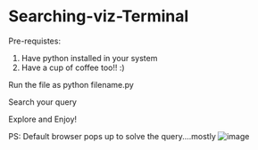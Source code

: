 # Searching-viz-Terminal
Pre-requistes:
1) Have python installed in your system
2) Have a cup of coffee too!! :)

Run the file as python filename.py
  
Search your query
  
Explore and Enjoy!

PS: Default browser pops up to solve the query....mostly ![image](https://user-images.githubusercontent.com/80464081/171474299-86656f3c-3748-4f34-914a-482755fe88a8.png)

